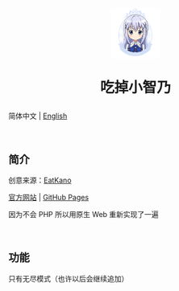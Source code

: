 <h1 align="center">
<a href="https://miyakowww.github.io/eat-chino">
    <img src="./img/chino.png" width="100" height="100" alt="chino">
</a>

吃掉小智乃
</h1>

简体中文 | [English](./README_en.md)

<br>

## 简介
创意来源：[EatKano](https://github.com/arcxingye/EatKano)  

[官方网站](https://gochiusa.com/bloom/)
| [GitHub Pages](https://miyakowww.github.io/eat-chino/)

因为不会 PHP 所以用原生 Web 重新实现了一遍

<br>

## 功能
只有无尽模式（也许以后会继续追加）